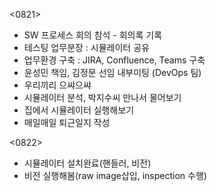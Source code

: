 <0821>
- SW 프로세스 회의 참석 - 회의록 기록
- 테스팅 업무분장 : 시뮬레이터 공유
- 업무환경 구축 : JIRA, Confluence, Teams 구축
- 윤성민 책임, 김정문 선임 내부미팅 (DevOps 팀)
- 우리끼리 으쌰으쌰
- 시뮬레이터 분석, 박지수씨 만나서 물어보기
- 집에서 시뮬레이터 실행해보기
- 매일매일 퇴근일지 작성

<0822>
- 시뮬레이터 설치완료(핸들러, 비전)
- 비전 실행해봄(raw image삽입, inspection 수행)